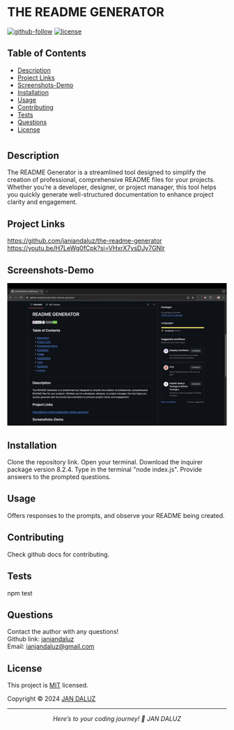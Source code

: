  
  # THE README GENERATOR

  [![github-follow](https://img.shields.io/github/followers/janiandaluz?label=Follow&logoColor=purple&style=social)](https://github.com/janiandaluz)
  [![license](https://img.shields.io/badge/License-MIT-brightgreen.svg)](https://choosealicense.com/licenses/mit/)

  ## Table of Contents
  * [Description](#description)
  * [Project Links](#project-links)
  * [Screenshots-Demo](#screenshots-demo)
  * [Installation](#installation)
  * [Usage](#usage)
  * [Contributing](#contributing)
  * [Tests](#tests)
  * [Questions](#questions)
  * [License](#license)
  #

  ## Description
  The README Generator is a streamlined tool designed to simplify the creation of professional, comprehensive README files for your projects. Whether you’re a developer, designer, or project manager, this tool helps you quickly generate well-structured documentation to enhance project clarity and engagement.

  ## Project Links
  https://github.com/janiandaluz/the-readme-generator<br>
  https://youtu.be/H7LeWg0fCpk?si=VHxrX7ysDJy7GNlr<br>
  

  ## Screenshots-Demo
  <kbd>![screenshot-demo1](./images/Screenshot.png)</kbd>
  
  ## Installation
  Clone the repository link. Open your terminal. Download the inquirer package version 8.2.4. Type in the terminal "node index.js". Provide answers to the prompted questions.

  ## Usage 
  Offers responses to the prompts, and observe your README being created.
  
  ## Contributing
  Check github docs for contributing.

  ## Tests
  npm test

  ## Questions
  Contact the author with any questions!<br>
  Github link: [janiandaluz](https://github.com/janiandaluz)<br>
  Email: ianjandaluz@gmail.com

  ## License
  This project is [MIT](https://choosealicense.com/licenses/mit/) licensed.<br />

  Copyright © 2024 [JAN DALUZ](https://github.com/janiandaluz)
  
  <hr>
  <p align='center'><i>
  Here’s to your coding journey! 🎉 JAN DALUZ
  </i></p>
  